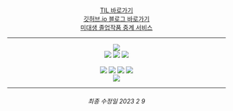<div align="center">
<a href="https://github.com/mhd329/TIL" target="_blank">TIL 바로가기</a>
<br>
<a href="https://mhd329.github.io/" target="_blank">깃허브.io 블로그 바로가기</a>
<br>
<a href="http://nes-env.eba-9ycvw3yi.ap-northeast-2.elasticbeanstalk.com/" target="_blank">미대생 졸업작품 중계 서비스</a>
</div>

---

<div align="center"><a href="https://solved.ac/mhd329" target="_blank"><img src="http://mazassumnida.wtf/api/generate_badge?boj=mhd329"></a></div>

<div align="center">
    <img src="https://img.shields.io/badge/Python-3776AB?style=for-the-badge&logo=Python&logoColor=white">
    <img src="https://img.shields.io/badge/JavaScript-F7DF1E?style=for-the-badge&logo=JavaScript&logoColor=white">
    <img src="https://img.shields.io/badge/Django-092E20?style=for-the-badge&logo=Django&logoColor=white">
    <br>
    <br>
    <img src="https://img.shields.io/badge/SQLite-003B57?style=for-the-badge&logo=SQLite&logoColor=white">
    <img src="https://img.shields.io/badge/HTML5-E34F26?style=for-the-badge&logo=HTML5&logoColor=white">
    <img src="https://img.shields.io/badge/CSS3-1572B6?style=for-the-badge&logo=CSS3&logoColor=white">
    <img src="https://img.shields.io/badge/Bootstrap-7952B3?style=for-the-badge&logo=Bootstrap&logoColor=white">
</div>
<div align="center"><a href="https://github.com/mhd329/" target="_blank"><img src="https://github-readme-stats.vercel.app/api/top-langs/?username=mhd329&layout=compact"></a></div>

---

<div align="center">
	<h6>
    	최종 수정일 2023 2 9
    </h6>
</div>
